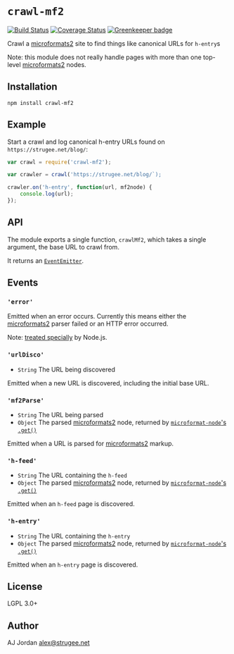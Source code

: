 # `crawl-mf2`

[![Build Status](https://travis-ci.org/strugee/node-crawl-mf2.svg?branch=master)](https://travis-ci.org/strugee/node-crawl-mf2)
[![Coverage Status](https://coveralls.io/repos/github/strugee/node-crawl-mf2/badge.svg?branch=master)](https://coveralls.io/github/strugee/node-crawl-mf2?branch=master)
[![Greenkeeper badge](https://badges.greenkeeper.io/strugee/node-crawl-mf2.svg)](https://greenkeeper.io/)

Crawl a [microformats2][] site to find things like canonical URLs for `h-entry`s

Note: this module does not really handle pages with more than one top-level [microformats2][] nodes.

## Installation

    npm install crawl-mf2

## Example

Start a crawl and log canonical h-entry URLs found on `https://strugee.net/blog/`:

```js
var crawl = require('crawl-mf2');

var crawler = crawl('https://strugee.net/blog/`);

crawler.on('h-entry', function(url, mf2node) {
	console.log(url);
});
```

## API

The module exports a single function, `crawlMf2`, which takes a single argument, the base URL to crawl from.

It returns an [`EventEmitter`](https://nodejs.org/api/events.html#events_class_eventemitter).

## Events

### `'error'`

Emitted when an error occurs. Currently this means either the [microformats2][] parser failed or an HTTP error occurred.

Note: [treated specially](https://nodejs.org/api/events.html#events_error_events) by Node.js.

### `'urlDisco'`

* `String` The URL being discovered

Emitted when a new URL is discovered, including the initial base URL.

### `'mf2Parse'`

* `String` The URL being parsed
* `Object` The parsed [microformats2][] node, returned by [`microformat-node`'s `.get()`](https://www.npmjs.com/package/microformat-node#get)

Emitted when a URL is parsed for [microformats2][] markup.

### `'h-feed'`

* `String` The URL containing the `h-feed`
* `Object` The parsed [microformats2][] node, returned by [`microformat-node`'s `.get()`](https://www.npmjs.com/package/microformat-node#get)

Emitted when an `h-feed` page is discovered.

### `'h-entry'`

* `String` The URL containing the `h-entry`
* `Object` The parsed [microformats2][] node, returned by [`microformat-node`'s `.get()`](https://www.npmjs.com/package/microformat-node#get)

Emitted when an `h-entry` page is discovered.

## License

LGPL 3.0+

## Author

AJ Jordan <alex@strugee.net>

 [microformats2]: http://microformats.org/
